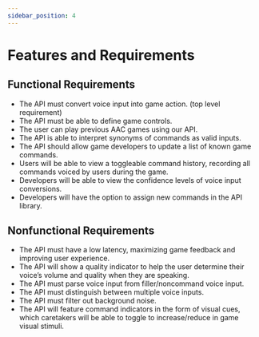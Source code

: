 ```yaml
---
sidebar_position: 4
---
```


# Features and Requirements

## Functional Requirements

- The API must convert voice input into game action. (top level requirement)
- The API must be able to define game controls.
- The user can play previous AAC games using our API.
- The API is able to interpret synonyms of commands as valid inputs.
- The API should allow game developers to update a list of known game commands.
- Users will be able to view a toggleable command history, recording all commands voiced by users during the game.
- Developers will be able to view the confidence levels of voice input conversions.
- Developers will have the option to assign new commands in the API library.

## Nonfunctional Requirements

- The API must have a low latency, maximizing game feedback and improving user experience.
- The API will show a quality indicator to help the user determine their voice’s volume and quality when they are speaking.
- The API must parse voice input from filler/noncommand voice input.
- The API must distinguish between multiple voice inputs.
- The API must filter out background noise.
- The API will feature command indicators in the form of visual cues, which caretakers will be able to toggle to increase/reduce in game visual stimuli.
